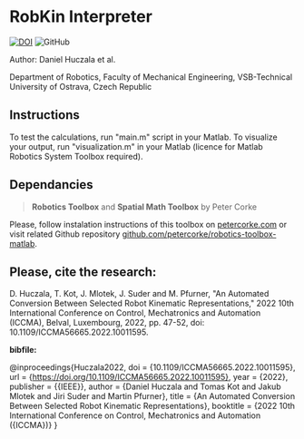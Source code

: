 # RobKin Interpreter

[![DOI](https://img.shields.io/badge/10.1109/ICCMA56665.2022.10011595-green)](https://doi.org/10.1109/ICCMA56665.2022.10011595)
![GitHub](https://img.shields.io/github/license/robot-vsb-cz/initial-estimation)

Author: Daniel Huczala et al.

Department of Robotics, Faculty of Mechanical Engineering, VSB-Technical University of Ostrava, Czech Republic

## Instructions 

To test the calculations, run "main.m" script in your Matlab. To visualize your output, run "visualization.m" in your Matlab (licence for Matlab Robotics System Toolbox required).

## Dependancies
> **Robotics Toolbox** and **Spatial Math Toolbox** by Peter Corke

Please, follow instalation instructions of this toolbox on [petercorke.com](https://petercorke.com/toolboxes/robotics-toolbox/) or visit related Github repository [github.com/petercorke/robotics-toolbox-matlab](https://github.com/petercorke/robotics-toolbox-matlab).

## Please, cite the research:

D. Huczala, T. Kot, J. Mlotek, J. Suder and M. Pfurner, "An Automated Conversion Between Selected Robot Kinematic Representations," 2022 10th International Conference on Control, Mechatronics and Automation (ICCMA), Belval, Luxembourg, 2022, pp. 47-52, doi: 10.1109/ICCMA56665.2022.10011595.

**bibfile:** 

@inproceedings{Huczala2022,
  doi = {10.1109/ICCMA56665.2022.10011595},
  url = {https://doi.org/10.1109/ICCMA56665.2022.10011595},
  year = {2022},
  publisher = {{IEEE}},
  author = {Daniel Huczala and Tomas Kot and Jakub Mlotek and Jiri Suder and Martin Pfurner},
  title = {An Automated Conversion Between Selected Robot Kinematic Representations},
  booktitle = {2022 10th International Conference on Control,  Mechatronics and Automation ({ICCMA})}
}
